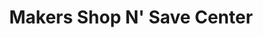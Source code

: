 ---
title: "Makers Shop N' Save Center"
url: /zamboanga-city/makers-shop-n-save-center/
shop: general
---